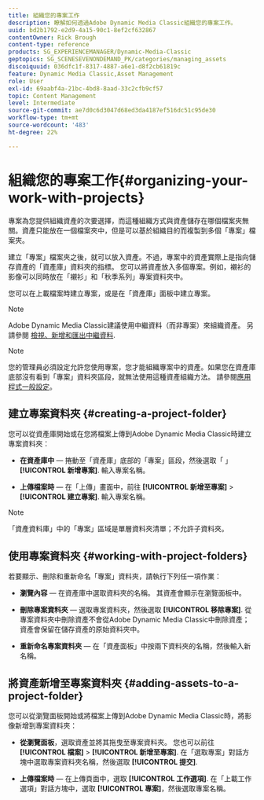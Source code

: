 ```yaml
---
title: 組織您的專案工作
description: 瞭解如何透過Adobe Dynamic Media Classic組織您的專案工作。
uuid: bd2b1792-e2d9-4a15-90c1-8ef2cf632867
contentOwner: Rick Brough
content-type: reference
products: SG_EXPERIENCEMANAGER/Dynamic-Media-Classic
geptopics: SG_SCENESEVENONDEMAND_PK/categories/managing_assets
discoiquuid: 036dfc1f-8317-4887-a6e1-d8f2cb61819c
feature: Dynamic Media Classic,Asset Management
role: User
exl-id: 69aabf4a-21bc-4bd8-8aad-33c2cfb9cf57
topic: Content Management
level: Intermediate
source-git-commit: ae7d0c6d3047d68ed3da4187ef516dc51c95de30
workflow-type: tm+mt
source-wordcount: '483'
ht-degree: 22%

---
```


# 組織您的專案工作{#organizing-your-work-with-projects}

專案為您提供組織資產的次要選擇，而這種組織方式與資產儲存在哪個檔案夾無關。資產只能放在一個檔案夾中，但是可以基於組織目的而複製到多個「專案」檔案夾。

建立「專案」檔案夾之後，就可以放入資產。不過，專案中的資產實際上是指向儲存資產的「資產庫」資料夾的指標。 您可以將資產放入多個專案。例如，襯衫的影像可以同時放在「襯衫」和「秋季系列」專案資料夾中。

您可以在上載檔案時建立專案，或是在「資產庫」面板中建立專案。

>[!NOTE]
>
>Adobe Dynamic Media Classic建議使用中繼資料（而非專案）來組織資產。 另請參閱 [檢視、新增和匯出中繼資料](viewing-adding-exporting-metadata.md).

>[!NOTE]
>
>您的管理員必須設定允許您使用專案，您才能組織專案中的資產。如果您在資產庫底部沒有看到「專案」資料夾區段，就無法使用這種資產組織方法。 請參閱[應用程式一般設定](application-setup.md#general-settings)。

## 建立專案資料夾 {#creating-a-project-folder}

您可以從資產庫開始或在您將檔案上傳到Adobe Dynamic Media Classic時建立專案資料夾：

* **在資產庫中**  — 捲動至「資產庫」底部的「專案」區段，然後選取「 」 **[!UICONTROL 新增專案]**. 輸入專案名稱。

* **上傳檔案時**  — 在「上傳」畫面中，前往 **[!UICONTROL 新增至專案]** > **[!UICONTROL 建立專案]**. 輸入專案名稱。

>[!NOTE]
>
>「資產資料庫」中的「專案」區域是單層資料夾清單；不允許子資料夾。

## 使用專案資料夾 {#working-with-project-folders}

若要顯示、刪除和重新命名「專案」資料夾，請執行下列任一項作業：

* **瀏覽內容**  — 在資產庫中選取資料夾的名稱。 其資產會顯示在瀏覽面板中。

* **刪除專案資料夾**  — 選取專案資料夾，然後選取 **[!UICONTROL 移除專案]**. 從專案資料夾中刪除資產不會從Adobe Dynamic Media Classic中刪除資產；資產會保留在儲存資產的原始資料夾中。

* **重新命名專案資料夾**  — 在「資產面板」中按兩下資料夾的名稱，然後輸入新名稱。

## 將資產新增至專案資料夾 {#adding-assets-to-a-project-folder}

您可以從瀏覽面板開始或將檔案上傳到Adobe Dynamic Media Classic時，將影像新增到專案資料夾：

* **從瀏覽面板**，選取資產並將其拖曳至專案資料夾。 您也可以前往 **[!UICONTROL 檔案]** > **[!UICONTROL 新增至專案]**. 在「選取專案」對話方塊中選取專案資料夾名稱，然後選取 **[!UICONTROL 提交]**.

* **上傳檔案時**  — 在上傳頁面中，選取 **[!UICONTROL 工作選項]**. 在「上載工作選項」對話方塊中，選取 **[!UICONTROL 專案]**，然後選取專案名稱。
